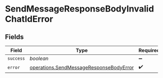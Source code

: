# SendMessageResponseBodyInvalidChatIdError


## Fields

| Field                                                                                              | Type                                                                                               | Required                                                                                           | Description                                                                                        |
| -------------------------------------------------------------------------------------------------- | -------------------------------------------------------------------------------------------------- | -------------------------------------------------------------------------------------------------- | -------------------------------------------------------------------------------------------------- |
| `success`                                                                                          | *boolean*                                                                                          | :heavy_minus_sign:                                                                                 | N/A                                                                                                |
| `error`                                                                                            | [operations.SendMessageResponseBodyError](../../models/operations/sendmessageresponsebodyerror.md) | :heavy_check_mark:                                                                                 | N/A                                                                                                |